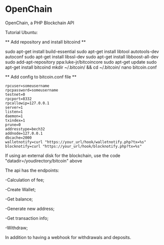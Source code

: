 # OpenChain
OpenChain, a PHP Blockchain API


Tutorial Ubuntu:

** Add repository and install bitcoind ** 

sudo apt-get install build-essential
sudo apt-get install libtool autotools-dev autoconf
sudo apt-get install libssl-dev
sudo apt-get install libboost-all-dev
sudo add-apt-repository ppa:luke-jr/bitcoincore
sudo apt-get update
sudo apt-get install bitcoind
mkdir ~/.bitcoin/ && cd ~/.bitcoin/
nano bitcoin.conf

** Add config to bitcoin.conf file ** 

	rpcuser=someusername
	rpcpassword=someusername
	testnet=0
	rpcport=8332
	rpcallowip=127.0.0.1
	server=1
	listen=1
	daemon=1
	txindex=1
	prune=0
	addresstype=bech32
	addnode=127.0.0.1
	dbcache=2000
	walletnotify=curl "https://your_url/hook/walletnotify.php?tx=%s"
	blocknotify=curl "https://your_url/hook/blocknotify.php?tx=%s"


If using an external disk for the blockchain, use the code "datadir=/youdirectory/bitcoin" above



The api has the endpoints:

-Calculation of fee;

-Create Wallet;

-Get balance;

-Generate new address;

-Get transaction info;

-Withdraw;


In addition to having a webhook for withdrawals and deposits.




